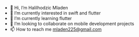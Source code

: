 - 👋 Hi, I’m Halilhodzic Mladen
- 👀 I’m currently interested in swift and flutter
- 🌱 I’m currently learning flutter
- 💞️ I’m looking to collaborate on mobile development projects
- 📫 How to reach me mladen225@gmail.com

<!---
mladen225/mladen225 is a ✨ special ✨ repository because its `README.md` (this file) appears on your GitHub profile.
You can click the Preview link to take a look at your changes.
--->
